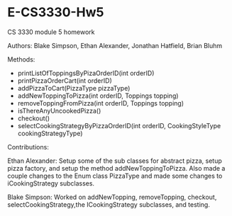 # E-CS3330-Hw5

CS 3330 module 5 homework

Authors: Blake Simpson, Ethan Alexander, Jonathan Hatfield, Brian Bluhm

Methods:
- printListOfToppingsByPizaOrderID(int orderID)
- printPizzaOrderCart(int orderID)
- addPizzaToCart(PizzaType pizzaType)
- addNewToppingToPizza(int orderID, Toppings topping)
- removeToppingFromPizza(int orderID, Toppings topping)
- isThereAnyUncookedPizza()
- checkout()
- selectCookingStrategyByPizzaOrderID(int orderID, CookingStyleType cookingStrategyType)

Contributions:

Ethan Alexander: Setup some of the sub classes for abstract pizza, setup pizza factory, and setup the method addNewToppingToPizza. Also made a couple changes to the Enum class PizzaType and made some changes to iCookingStrategy subclasses.

Blake Simpson: Worked on addNewTopping, removeTopping, checkout, selectCookingStrategy,the ICookingStrategy subclasses, and testing.
